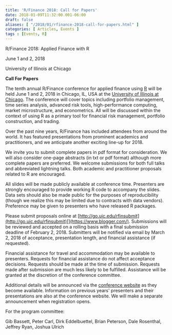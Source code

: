 ```yaml
---
title: 'R/Finance 2018: Call for Papers'
date: 2018-01-09T11:32:00.001-06:00
draft: false
aliases: [ "/2018/01/rfinance-2018-call-for-papers.html" ]
categories: [ Articles, Events ]
tags : [Events, R]
---
```


R/Finance 2018: Applied Finance with R

June 1 and 2, 2018

University of Illinois at Chicago

  

**Call For Papers**

  

The tenth annual R/Finance conference for applied finance using [R](https://www.r-project.org/) will be held June 1 and 2, 2018 in Chicago, IL, USA at the [University of Illinois at Chicago](https://www.uic.edu/). The conference will cover topics including portfolio management, time series analysis, advanced risk tools, high-performance computing, market microstructure, and econometrics. All will be discussed within the context of using R as a primary tool for financial risk management, portfolio construction, and trading.

  

Over the past nine years, R/Finance has included attendees from around the world. It has featured presentations from prominent academics and practitioners, and we anticipate another exciting line-up for 2018.

  

We invite you to submit complete papers in pdf format for consideration. We will also consider one-page abstracts (in txt or pdf format) although more complete papers are preferred. We welcome submissions for both full talks and abbreviated lightning talks. Both academic and practitioner proposals related to R are encouraged.

  

All slides will be made publicly available at conference time. Presenters are strongly encouraged to provide working R code to accompany the slides. Data sets should also be made public for the purposes of reproducibility (though we realize this may be limited due to contracts with data vendors). Preference may be given to presenters who have released R packages.

  

Please submit proposals online at [http://go.uic.edu/rfinsubmit](http://go.uic.edu/rfinsubmit)[](https://www.blogger.com/). Submissions will be reviewed and accepted on a rolling basis with a final submission deadline of February 2, 2018. Submitters will be notified via email by March 2, 2018 of acceptance, presentation length, and financial assistance (if requested).

  

Financial assistance for travel and accommodation may be available to presenters. Requests for financial assistance do not affect acceptance decisions. Requests should be made at the time of submission. Requests made after submission are much less likely to be fulfilled. Assistance will be granted at the discretion of the conference committee.

  

Additional details will be announced via the [conference website](http://www.rinfinance.com/) as they become available. Information on previous years' presenters and their presentations are also at the conference website. We will make a separate announcement when registration opens.

  

For the program committee:

Gib Bassett, Peter Carl, Dirk Eddelbuettel, Brian Peterson, Dale Rosenthal, Jeffrey Ryan, Joshua Ulrich
